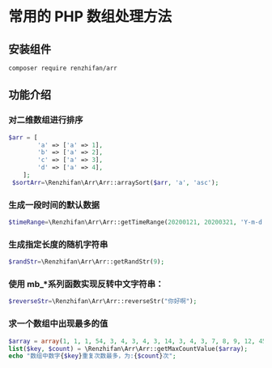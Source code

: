 # 常用的 PHP 数组处理方法

## 安装组件

```
composer require renzhifan/arr
```

## 功能介绍

### 对二维数组进行排序

```php
$arr = [
        'a' => ['a' => 1],
        'b' => ['a' => 2],
        'c' => ['a' => 3],
        'd' => ['a' => 4],
    ];
 $sortArr=\Renzhifan\Arr\Arr::arraySort($arr, 'a', 'asc');
```

### 生成一段时间的默认数据

```php
$timeRange=\Renzhifan\Arr\Arr::getTimeRange(20200121, 20200321, 'Y-m-d');
```

### 生成指定长度的随机字符串

```php
$randStr=\Renzhifan\Arr\Arr::getRandStr(9);
```

### 使用 mb\_\*系列函数实现反转中文字符串：

```php
$reverseStr=\Renzhifan\Arr\Arr::reverseStr("你好啊");
```

### 求一个数组中出现最多的值

```php
$array = array(1, 1, 1, 54, 3, 4, 3, 4, 3, 14, 3, 4, 3, 7, 8, 9, 12, 45, 66, 5, 7, 8, 9, 2, 45, 3);
list($key, $count) = \Renzhifan\Arr\Arr::getMaxCountValue($array);
echo "数组中数字{$key}重复次数最多，为:{$count}次";
```
